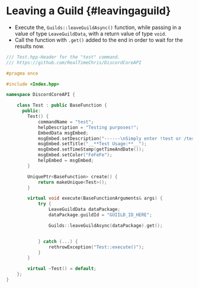Leaving a Guild {#leavingaguild}
============
- Execute the, `Guilds::leaveGuildAsync()` function, while passing in a value of type `LeaveGuildData`, with a return value of type `void`.
- Call the function with `.get()` added to the end in order to wait for the results now.

```cpp
/// Test.hpp-Header for the "test" command.
/// https://github.com/RealTimeChris/DiscordCoreAPI

#pragma once

#include <Index.hpp>

namespace DiscordCoreAPI {

	class Test : public BaseFunction {
	  public:
		Test() {
			commandName = "test";
			helpDescription = "Testing purposes!";
			EmbedData msgEmbed;
			msgEmbed.setDescription("------\nSimply enter !test or /test!\n------");
			msgEmbed.setTitle("__**Test Usage:**__");
			msgEmbed.setTimeStamp(getTimeAndDate());
			msgEmbed.setColor("FeFeFe");
			helpEmbed = msgEmbed;
		}

		UniquePtr<BaseFunction> create() {
			return makeUnique<Test>();
		}

		virtual void execute(BaseFunctionArguments& args) {
			try {
				LeaveGuildData dataPackage;
				dataPackage.guildId = "GUIILD_ID_HERE";

				Guilds::leaveGuildAsync(dataPackage).get();


			} catch (...) {
				rethrowException("Test::execute()");
			}
		}

		virtual ~Test() = default;
	};
}
```
